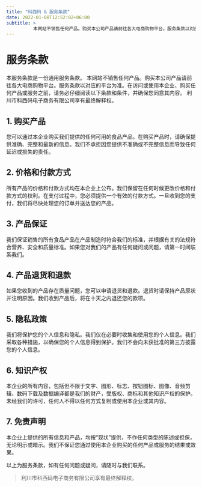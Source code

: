 ```yaml
---
title: "科西码 & 服务条款"
date: 2022-01-08T12:52:02+06:00
subtitle: >
          本网站不销售任何产品。购买本公司产品请前往各大电商购物平台。服务条款以对应的平台为准。
---
```


# 服务条款

本服务条款是一份通用服务条款。
本网站不销售任何产品。购买本公司产品请前往各大电商购物平台。服务条款以对应的平台为准。在访问或使用本企业、购买任何产品或服务之前，请务必仔细阅读以下条款和条件，并确保您同意其内容。
利川市科西码电子商务有限公司享有最终解释权。

## 1. 购买产品

您可以通过本企业购买我们提供的任何可用的食品产品。在购买产品时，请确保提供准确、完整和最新的信息。我们不承担因您提供不准确或不完整信息而导致任何延迟或损失的责任。

## 2. 价格和付款方式

所有产品的价格和付款方式均在本企业上公布。我们保留在任何时候更改价格和付款方式的权利。在支付过程中，您必须提供一个有效的付款方式。一旦收到您的支付，我们将尽快处理您的订单并送达您的产品。

## 3. 产品保证

我们保证销售的所有食品产品在产品制造时符合我们的标准，并根据有关的法规符合营养、安全和质量标准。如果您对我们的产品有任何疑问或问题，请第一时间联系我们。

## 4. 产品退货和退款

如果您收到的产品存在质量问题，您可以申请退货和退款。退货时请保持产品原状并注明原因。我们收到产品后，将在十天之内退还您的款项。

## 5. 隐私政策

我们将保护您的个人信息和隐私。我们仅在必要时收集和使用您的个人信息。我们采取各种措施，以确保您的个人信息得到保护。我们不会向未获批准的第三方披露您的个人信息。

## 6. 知识产权

本企业的所有内容，包括但不限于文字、图形、标志、按钮图标、图像、音频剪辑、数码下载及数据编译都是我们的财产，受版权、商标和其他知识产权的保护。未经我们的许可，任何人不得以任何方式复制或使用本企业或其内容。

## 7. 免责声明

本企业上提供的所有信息和产品，均按“现状”提供，不作任何类型的陈述或担保，无论明示或暗示。我们不保证您通过使用本企业购买的任何产品或服务的结果或效果。

以上为服务条款，如有任何问题或疑问，请随时与我们联系。

> 利川市科西码电子商务有限公司享有最终解释权。
